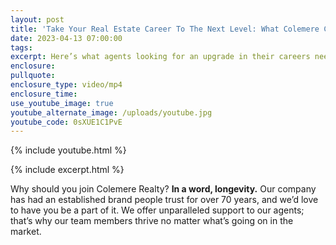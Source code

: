 ```yaml
---
layout: post
title: 'Take Your Real Estate Career To The Next Level: What Colemere Can Do for You'
date: 2023-04-13 07:00:00
tags:
excerpt: Here’s what agents looking for an upgrade in their careers need to know.
enclosure:
pullquote:
enclosure_type: video/mp4
enclosure_time:
use_youtube_image: true
youtube_alternate_image: /uploads/youtube.jpg
youtube_code: 0sXUE1C1PvE
---
```

{% include youtube.html %}

{% include excerpt.html %}

Why should you join Colemere Realty?&nbsp;**In a word, longevity.**&nbsp;Our company has had an established brand people trust for over 70 years, and we’d love to have you be a part of it. We offer unparalleled support to our agents; that’s why our team members thrive no matter what’s going on in the market.